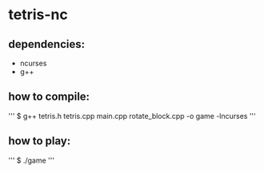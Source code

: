# tetris-nc

## dependencies:
- ncurses
- g++

## how to compile:
'''
$ g++ tetris.h tetris.cpp main.cpp rotate_block.cpp -o game -lncurses
'''

## how to play:
'''
$ ./game
'''
